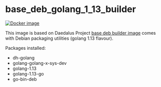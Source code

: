 # base_deb_golang_1_13_builder

[![Docker image](https://img.shields.io/badge/docker-latest-blue.svg)](https://hub.docker.com/r/daedalusproject/base_deb_golang_1_13_builder)

This image is based on Daedalus Project [base deb builder image](/base_deb_builder) comes with Debian packaging utilities (golang 1.13 flavour).

Packages installed:

 * dh-golang
 * golang-golang-x-sys-dev
 * golang-1.13
 * golang-1.13-go
 * go-bin-deb
